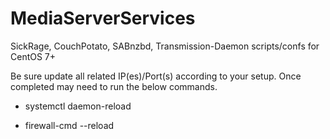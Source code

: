 # MediaServerServices

SickRage, CouchPotato, SABnzbd, Transmission-Daemon scripts/confs for CentOS 7+

Be sure update all related IP(es)/Port(s) according to your setup. Once completed may need to run the below commands.

- systemctl daemon-reload

- firewall-cmd --reload
